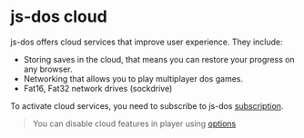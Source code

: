 # js-dos cloud

js-dos offers cloud services that improve user experience. They include:

* Storing saves in the cloud, that means you can restore your progress on any browser.
* Networking that allows you to play multiplayer dos games.
* Fat16, Fat32 network drives (sockdrive)

To activate cloud services, you need to subscribe to js-dos [subscription](Subscription.md).

> You can disable cloud features in player using [options](Player-API.md#options)
